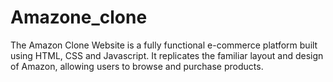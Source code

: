 # Amazone_clone
The Amazon Clone Website is a fully functional e-commerce platform built using HTML, CSS and Javascript. 
It replicates the familiar layout and design of Amazon, allowing users to browse and purchase products.
